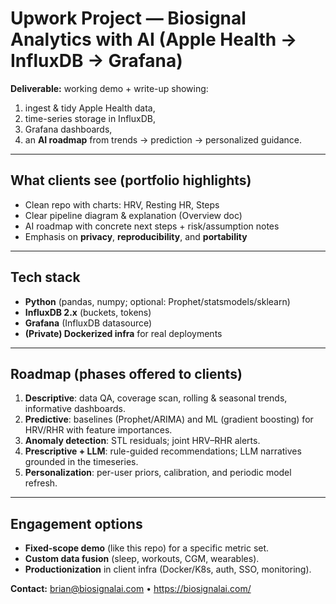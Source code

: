 # Upwork Project — Biosignal Analytics with AI (Apple Health → InfluxDB → Grafana)

**Deliverable:** working demo + write-up showing:
1) ingest & tidy Apple Health data,
2) time-series storage in InfluxDB,
3) Grafana dashboards,
4) an **AI roadmap** from trends → prediction → personalized guidance.

---

## What clients see (portfolio highlights)
- Clean repo with charts: HRV, Resting HR, Steps
- Clear pipeline diagram & explanation (Overview doc)
- AI roadmap with concrete next steps + risk/assumption notes
- Emphasis on **privacy**, **reproducibility**, and **portability**

---

## Tech stack
- **Python** (pandas, numpy; optional: Prophet/statsmodels/sklearn)
- **InfluxDB 2.x** (buckets, tokens)
- **Grafana** (InfluxDB datasource)
- **(Private) Dockerized infra** for real deployments

---

## Roadmap (phases offered to clients)
1. **Descriptive**: data QA, coverage scan, rolling & seasonal trends, informative dashboards.
2. **Predictive**: baselines (Prophet/ARIMA) and ML (gradient boosting) for HRV/RHR with feature importances.
3. **Anomaly detection**: STL residuals; joint HRV–RHR alerts.
4. **Prescriptive + LLM**: rule-guided recommendations; LLM narratives grounded in the timeseries.
5. **Personalization**: per-user priors, calibration, and periodic model refresh.

---

## Engagement options
- **Fixed-scope demo** (like this repo) for a specific metric set.
- **Custom data fusion** (sleep, workouts, CGM, wearables).
- **Productionization** in client infra (Docker/K8s, auth, SSO, monitoring).

**Contact:** brian@biosignalai.com • https://biosignalai.com/
